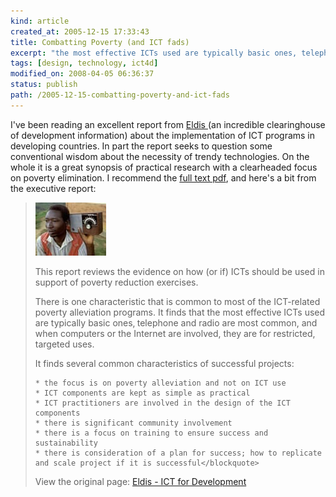 ```yaml
--- 
kind: article
created_at: 2005-12-15 17:33:43
title: Combatting Poverty (and ICT fads)
excerpt: "the most effective ICTs used are typically basic ones‚ telephone and radio are most common, and when computers or the Internet are involved, they are for restricted, targeted uses."
tags: [design, technology, ict4d]
modified_on: 2008-04-05 06:36:37
status: publish 
path: /2005-12-15-combatting-poverty-and-ict-fads
---
```


I've been reading an excellent report from <a href="http://www.eldis.org/">Eldis </a>(an incredible clearinghouse of development information) about the implementation of ICT programs in developing countries. In part the report seeks to question some conventional wisdom about the necessity of trendy technologies. On the whole it is a great synopsis of practical research with a clearheaded focus on poverty elimination. I recommend the <a href="http://www.eldis.org/fulltext/sidaictpoverty.pdf">full text pdf</a>, and here's a bit from the executive report: 

<blockquote class="large">

<img src='/images/PanosTBolstadradio.jpg' alt='Man with radio' />

This report reviews the evidence on how (or if) ICTs should be used in support of poverty reduction exercises.

There is one characteristic that is common to most of the ICT-related poverty alleviation programs. It finds that the most effective ICTs used are typically basic ones‚ telephone and radio are most common, and when computers or the Internet are involved, they are for restricted, targeted uses.

It finds several common characteristics of successful projects:

    * the focus is on poverty alleviation and not on ICT use
    * ICT components are kept as simple as practical
    * ICT practitioners are involved in the design of the ICT components
    * there is significant community involvement
    * there is a focus on training to ensure success and sustainability
    * there is consideration of a plan for success; how to replicate and scale project if it is successful</blockquote>

View the original page: <a href="http://www.eldis.org/cf/search/disp/DocDisplay.cfm?Doc=DOC20186&#038;Resource=f1ict">Eldis - ICT for Development</a>

